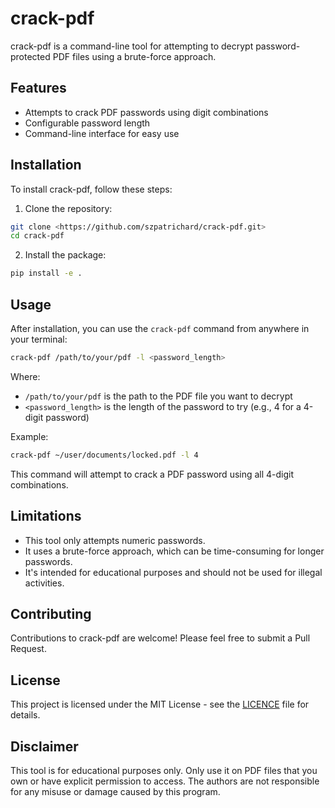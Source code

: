 # crack-pdf

crack-pdf is a command-line tool for attempting to decrypt password-protected PDF files using a brute-force approach.

## Features

- Attempts to crack PDF passwords using digit combinations
- Configurable password length
- Command-line interface for easy use

## Installation

To install crack-pdf, follow these steps:

1. Clone the repository:

```sh
git clone <https://github.com/szpatrichard/crack-pdf.git>
cd crack-pdf
```

2. Install the package:

```sh
pip install -e .
```

## Usage

After installation, you can use the `crack-pdf` command from anywhere in your terminal:

```sh
crack-pdf /path/to/your/pdf -l <password_length>
```

Where:

- `/path/to/your/pdf` is the path to the PDF file you want to decrypt
- `<password_length>` is the length of the password to try (e.g., 4 for a 4-digit password)

Example:

```sh
crack-pdf ~/user/documents/locked.pdf -l 4
```

This command will attempt to crack a PDF password using all 4-digit combinations.

## Limitations

- This tool only attempts numeric passwords.
- It uses a brute-force approach, which can be time-consuming for longer passwords.
- It's intended for educational purposes and should not be used for illegal activities.

## Contributing

Contributions to crack-pdf are welcome! Please feel free to submit a Pull Request.

## License

This project is licensed under the MIT License - see the [LICENCE](LICENCE) file for details.

## Disclaimer

This tool is for educational purposes only. Only use it on PDF files that you own or have explicit permission to access. The authors are not responsible for any misuse or damage caused by this program.
